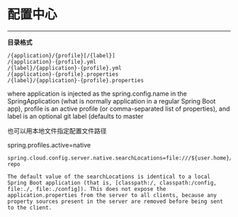 # 配置中心


-----------------------------------

**目录格式**
``` properties
/{application}/{profile}[/{label}]
/{application}-{profile}.yml
/{label}/{application}-{profile}.yml
/{application}-{profile}.properties
/{label}/{application}-{profile}.properties
```

where application is injected as the spring.config.name in the SpringApplication (what is normally application in a regular Spring Boot app), 
profile is an active profile (or comma-separated list of properties), 
and label is an optional git label (defaults to master

也可以用本地文件指定配置文件路径

spring.profiles.active=native

``` properties
spring.cloud.config.server.native.searchLocations=file:///${user.home}/config-repo
```

	The default value of the searchLocations is identical to a local Spring Boot application (that is, [classpath:/, classpath:/config, file:./, file:./config]). This does not expose the application.properties from the server to all clients, because any property sources present in the server are removed before being sent to the client.